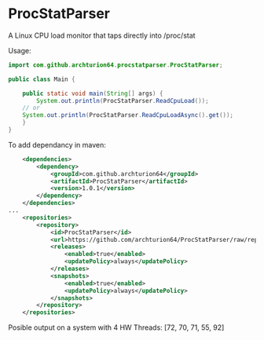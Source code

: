 # ProcStatParser
A Linux CPU load monitor that taps directly into /proc/stat

Usage:
```java
import com.github.archturion64.procstatparser.ProcStatParser;

public class Main {

    public static void main(String[] args) {
        System.out.println(ProcStatParser.ReadCpuLoad());
	// or
	System.out.println(ProcStatParser.ReadCpuLoadAsync().get());
    }
}
```

To add dependancy in maven:
```xml
    <dependencies>
        <dependency>
            <groupId>com.github.archturion64</groupId>
            <artifactId>ProcStatParser</artifactId>
            <version>1.0.1</version>
        </dependency>
    </dependencies>
...
    <repositories>
        <repository>
            <id>ProcStatParser</id>
            <url>https://github.com/archturion64/ProcStatParser/raw/repository/</url>
            <releases>
                <enabled>true</enabled>
                <updatePolicy>always</updatePolicy>
            </releases>
            <snapshots>
                <enabled>true</enabled>
                <updatePolicy>always</updatePolicy>
            </snapshots>
        </repository>
    </repositories>

```

Posible output on a system with 4 HW Threads:
	[72, 70, 71, 55, 92]

